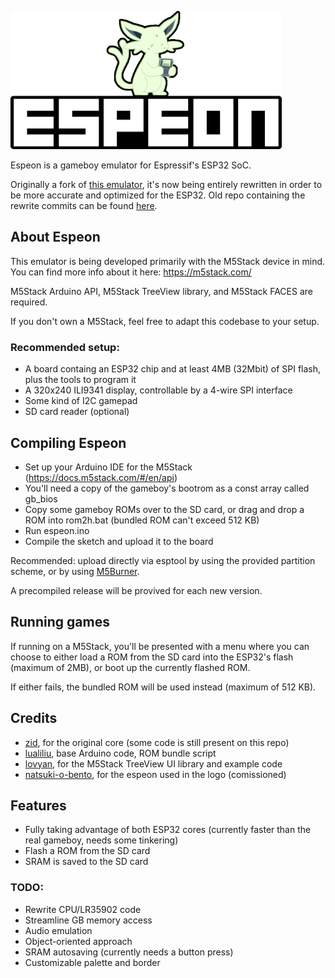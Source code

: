 ![Espeon](/logo/espeon_dmg_small.png)

Espeon is a gameboy emulator for Espressif's ESP32 SoC.

Originally a fork of [this emulator](https://github.com/lualiliu/esp32-gameboy), it's now being entirely rewritten in order to be more accurate and optimized for the ESP32.
Old repo containing the rewrite commits can be found [here](https://github.com/Ryuzaki-MrL/m5stack-gameboy).

## About Espeon

This emulator is being developed primarily with the M5Stack device in mind. You can find more info about it here: https://m5stack.com/

M5Stack Arduino API, M5Stack TreeView library, and M5Stack FACES are required.

If you don't own a M5Stack, feel free to adapt this codebase to your setup.

### Recommended setup:

* A board containg an ESP32 chip and at least 4MB (32Mbit) of SPI flash, plus the tools to program it
* A 320x240 ILI9341 display, controllable by a 4-wire SPI interface
* Some kind of I2C gamepad
* SD card reader (optional)

## Compiling Espeon

* Set up your Arduino IDE for the M5Stack (https://docs.m5stack.com/#/en/api)
* You'll need a copy of the gameboy's bootrom as a const array called gb_bios
* Copy some gameboy ROMs over to the SD card, or drag and drop a ROM into rom2h.bat (bundled ROM can't exceed 512 KB)
* Run espeon.ino
* Compile the sketch and upload it to the board

Recommended: upload directly via esptool by using the provided partition scheme, or by using [M5Burner](http://m5stack.oss-cn-shenzhen.aliyuncs.com/resource/software/M5Burner.zip).

A precompiled release will be provived for each new version.

## Running games

If running on a M5Stack, you'll be presented with a menu where you can choose to either load a ROM from the SD card into the ESP32's flash (maximum of 2MB), or boot up the currently flashed ROM.

If either fails, the bundled ROM will be used instead (maximum of 512 KB).

## Credits

* [zid](https://github.com/zid), for the original core (some code is still present on this repo)
* [lualiliu](https://github.com/lualiliu), base Arduino code, ROM bundle script
* [lovyan](https://github.com/lovyan03), for the M5Stack TreeView UI library and example code
* [natsuki-o-bento](https://www.deviantart.com/natsukio-bento), for the espeon used in the logo (comissioned)

## Features

* Fully taking advantage of both ESP32 cores (currently faster than the real gameboy, needs some tinkering)
* Flash a ROM from the SD card
* SRAM is saved to the SD card

### TODO:

* Rewrite CPU/LR35902 code
* Streamline GB memory access
* Audio emulation
* Object-oriented approach
* SRAM autosaving (currently needs a button press)
* Customizable palette and border
